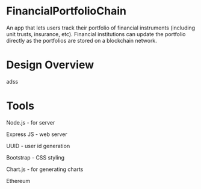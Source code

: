 # FinancialPortfolioChain
An app that lets users track their portfolio of financial instruments (including unit trusts, insurance, etc). Financial institutions can update the portfolio directly as the portfolios are stored on a blockchain network.

# Design Overview
adss


# Tools
Node.js - for server

Express JS - web server

UUID - user id generation

Bootstrap - CSS styling

Chart.js - for generating charts

Ethereum 
